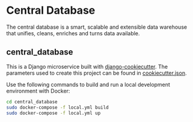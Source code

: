 # Central Database

The central database is a smart, scalable and extensible data warehouse that unifies, cleans, enriches and turns data available.

## central_database

This is a Django microservice built with [django-cookiecutter](https://cookiecutter-django.readthedocs.io/en/latest/index.html).
The parameters used to create this project can be found in [cookiecutter.json](cookiecutter.json).

Use the following commands to build and run a local development environment with Docker:

```bash
cd central_database
sudo docker-compose -f local.yml build
sudo docker-compose -f local.yml up